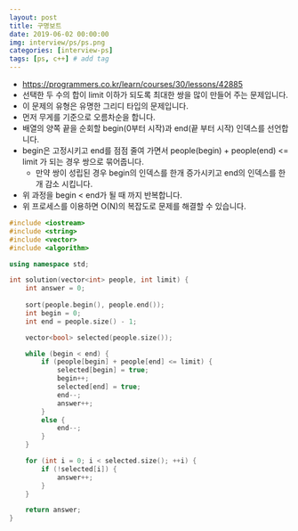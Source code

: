 ```yaml
---
layout: post
title: 구명보트
date: 2019-06-02 00:00:00
img: interview/ps/ps.png
categories: [interview-ps] 
tags: [ps, c++] # add tag
---
```


- https://programmers.co.kr/learn/courses/30/lessons/42885
- 선택한 두 수의 합이 limit 이하가 되도록 최대한 쌍을 많이 만들어 주는 문제입니다.
- 이 문제의 유형은 유명한 그리디 타입의 문제입니다.
- 먼저 무게를 기준으로 오름차순을 합니다.
- 배열의 양쪽 끝을 순회할 begin(0부터 시작)과 end(끝 부터 시작) 인덱스를 선언합니다.
- begin은 고정시키고 end를 점점 줄여 가면서 people(begin) + people(end) <= limit 가 되는 경우 쌍으로 묶어줍니다.
    - 만약 쌍이 성립된 경우 begin의 인덱스를 한개 증가시키고 end의 인덱스를 한개 감소 시킵니다.
- 위 과정을 begin < end가 될 때 까지 반복합니다.
- 위 프로세스를 이용하면 O(N)의 복잡도로 문제를 해결할 수 있습니다.

```cpp
#include <iostream>
#include <string>
#include <vector>
#include <algorithm>

using namespace std;

int solution(vector<int> people, int limit) {
	int answer = 0;
	
	sort(people.begin(), people.end());
	int begin = 0;
	int end = people.size() - 1;

	vector<bool> selected(people.size());

	while (begin < end) {
		if (people[begin] + people[end] <= limit) {
			selected[begin] = true;
			begin++;
			selected[end] = true;
			end--;
			answer++;
		}
		else {
			end--;
		}
	}

	for (int i = 0; i < selected.size(); ++i) {
		if (!selected[i]) {
			answer++;
		}
	}

	return answer;
}
```